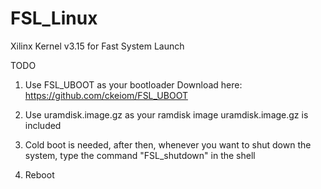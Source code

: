 # FSL_Linux
Xilinx Kernel v3.15 for Fast System Launch


TODO

1. Use FSL_UBOOT as your bootloader 
    Download here: https://github.com/ckeiom/FSL_UBOOT

2. Use uramdisk.image.gz as your ramdisk image
    uramdisk.image.gz is included

3. Cold boot is needed, after then, whenever you want to shut down the system,
    type the command "FSL_shutdown" in the shell

4. Reboot


